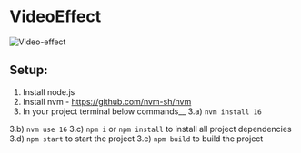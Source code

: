 # VideoEffect

![Video-effect](https://github.com/NiharikaSareen/VideoEffect/blob/master/Video-effect.gif)


## Setup:

1. Install node.js
2. Install nvm - https://github.com/nvm-sh/nvm
3. In your project terminal below commands__ 
  3.a) `nvm install 16`
  
  3.b) `nvm use 16`
  3.c) `npm i` or `npm install` to install all project dependencies
  3.d) `npm start` to start the project
  3.e) `npm build` to build the project
